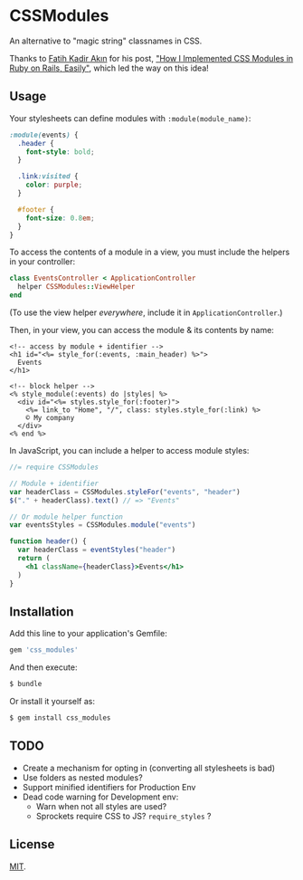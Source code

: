 # CSSModules

An alternative to "magic string" classnames in CSS.

Thanks to [Fatih Kadir Akın](https://twitter.com/fkadev) for his post, ["How I Implemented CSS Modules in Ruby on Rails, Easily"](https://medium.com/@fkadev/how-i-implemented-css-modules-to-ruby-on-rails-easily-abb324ce22d), which led the way on this idea!

## Usage

Your stylesheets can define modules with `:module(module_name)`:

```css
:module(events) {
  .header {
    font-style: bold;
  }

  .link:visited {
    color: purple;
  }

  #footer {
    font-size: 0.8em;
  }
}
```

To access the contents of a module in a view, you must include the helpers in your controller:

```ruby
class EventsController < ApplicationController
  helper CSSModules::ViewHelper
end
```

(To use the view helper _everywhere_, include it in `ApplicationController`.)

Then, in your view, you can access the module & its contents by name:

```erb
<!-- access by module + identifier -->
<h1 id="<%= style_for(:events, :main_header) %>">
  Events
</h1>

<!-- block helper -->
<% style_module(:events) do |styles| %>
  <div id="<%= styles.style_for(:footer)">
    <%= link_to "Home", "/", class: styles.style_for(:link) %>
    © My company
  </div>
<% end %>
```

In JavaScript, you can include a helper to access module styles:

```jsx
//= require CSSModules

// Module + identifier
var headerClass = CSSModules.styleFor("events", "header")
$("." + headerClass).text() // => "Events"

// Or module helper function
var eventsStyles = CSSModules.module("events")

function header() {
  var headerClass = eventStyles("header")
  return (
    <h1 className={headerClass}>Events</h1>
  )
}
```

## Installation
Add this line to your application's Gemfile:

```ruby
gem 'css_modules'
```

And then execute:
```bash
$ bundle
```

Or install it yourself as:
```bash
$ gem install css_modules
```

## TODO

- Create a mechanism for opting in (converting all stylesheets is bad)
- Use folders as nested modules?
- Support minified identifiers for Production Env
- Dead code warning for Development env:
  - Warn when not all styles are used?
  - Sprockets require CSS to JS? `require_styles` ?

## License

[MIT](http://opensource.org/licenses/MIT).
